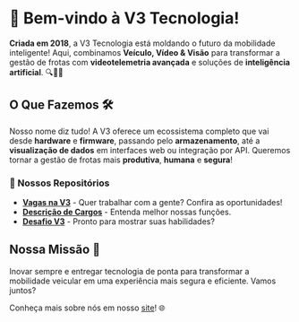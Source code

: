 # 🚀 Bem-vindo à V3 Tecnologia!

**Criada em 2018**, a V3 Tecnologia está moldando o futuro da mobilidade inteligente! Aqui, combinamos **Veículo, Vídeo & Visão** para transformar a gestão de frotas com **videotelemetria avançada** e soluções de **inteligência artificial**. 🔍🚗💡

## O Que Fazemos 🛠️

Nosso nome diz tudo! A V3 oferece um ecossistema completo que vai desde **hardware** e **firmware**, passando pelo **armazenamento**, até a **visualização de dados** em interfaces web ou integração por API. Queremos tornar a gestão de frotas mais **produtiva**, **humana** e **segura**! 

### 🔗 Nossos Repositórios

- [**Vagas na V3**](https://github.com/v3-tecnologia/vagas) - Quer trabalhar com a gente? Confira as oportunidades!
- [**Descrição de Cargos**](https://github.com/v3-tecnologia/descricoes-de-cargos) - Entenda melhor nossas funções.
- [**Desafio V3**](https://github.com/v3-tecnologia/desafio) - Pronto para mostrar suas habilidades?

## Nossa Missão 🎯

Inovar sempre e entregar tecnologia de ponta para transformar a mobilidade veicular em uma experiência mais segura e eficiente. Vamos juntos?

Conheça mais sobre nós em nosso [site](https://v3.com.br)! 🌐
